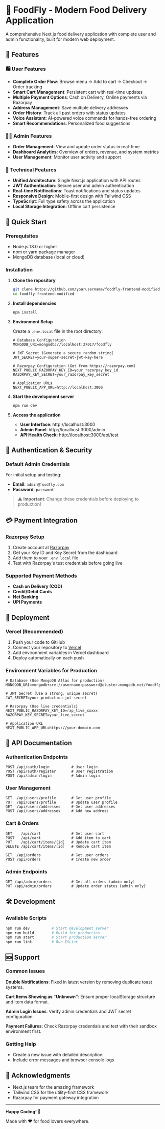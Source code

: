 # 🍕 FoodFly - Modern Food Delivery Application

A comprehensive Next.js food delivery application with complete user and admin functionality, built for modern web deployment.

## 🌟 Features

### 🛍️ User Features
- **Complete Order Flow**: Browse menu → Add to cart → Checkout → Order tracking
- **Smart Cart Management**: Persistent cart with real-time updates
- **Multiple Payment Options**: Cash on Delivery, Online payments via Razorpay
- **Address Management**: Save multiple delivery addresses
- **Order History**: Track all past orders with status updates
- **Voice Assistant**: AI-powered voice commands for hands-free ordering
- **Smart Recommendations**: Personalized food suggestions

### 👨‍💼 Admin Features
- **Order Management**: View and update order status in real-time
- **Dashboard Analytics**: Overview of orders, revenue, and system metrics
- **User Management**: Monitor user activity and support

### 🔧 Technical Features
- **Unified Architecture**: Single Next.js application with API routes
- **JWT Authentication**: Secure user and admin authentication
- **Real-time Notifications**: Toast notifications and status updates
- **Responsive Design**: Mobile-first design with Tailwind CSS
- **TypeScript**: Full type safety across the application
- **Local Storage Integration**: Offline cart persistence

## 🚀 Quick Start

### Prerequisites
- Node.js 18.0 or higher
- npm or yarn package manager
- MongoDB database (local or cloud)

### Installation

1. **Clone the repository**
   ```bash
   git clone https://github.com/yourusername/foodfly-frontend-modified.git
   cd foodfly-frontend-modified
   ```

2. **Install dependencies**
   ```bash
   npm install
   ```

3. **Environment Setup**
   
   Create a `.env.local` file in the root directory:
   ```env
   # Database Configuration
   MONGODB_URI=mongodb://localhost:27017/foodfly
   
   # JWT Secret (Generate a secure random string)
   JWT_SECRET=your-super-secret-jwt-key-here
   
   # Razorpay Configuration (Get from https://razorpay.com)
   NEXT_PUBLIC_RAZORPAY_KEY_ID=your_razorpay_key_id
   RAZORPAY_KEY_SECRET=your_razorpay_key_secret
   
   # Application URLs
   NEXT_PUBLIC_APP_URL=http://localhost:3000
   ```

4. **Start the development server**
   ```bash
   npm run dev
   ```

5. **Access the application**
   - **User Interface**: http://localhost:3000
   - **Admin Panel**: http://localhost:3000/admin
   - **API Health Check**: http://localhost:3000/api/test

## 🔐 Authentication & Security

### Default Admin Credentials
For initial setup and testing:
- **Email**: `admin@foodfly.com`
- **Password**: `password`

> ⚠️ **Important**: Change these credentials before deploying to production!

## 💳 Payment Integration

### Razorpay Setup
1. Create account at [Razorpay](https://razorpay.com)
2. Get your Key ID and Key Secret from the dashboard
3. Add them to your `.env.local` file
4. Test with Razorpay's test credentials before going live

### Supported Payment Methods
- **Cash on Delivery (COD)**
- **Credit/Debit Cards**
- **Net Banking**
- **UPI Payments**

## 🚀 Deployment

### Vercel (Recommended)
1. Push your code to GitHub
2. Connect your repository to [Vercel](https://vercel.com)
3. Add environment variables in Vercel dashboard
4. Deploy automatically on each push

### Environment Variables for Production
```env
# Database (Use MongoDB Atlas for production)
MONGODB_URI=mongodb+srv://username:password@cluster.mongodb.net/foodfly

# JWT Secret (Use a strong, unique secret)
JWT_SECRET=your-production-jwt-secret

# Razorpay (Use live credentials)
NEXT_PUBLIC_RAZORPAY_KEY_ID=rzp_live_xxxxx
RAZORPAY_KEY_SECRET=your_live_secret

# Application URL
NEXT_PUBLIC_APP_URL=https://your-domain.com
```

## 📱 API Documentation

### Authentication Endpoints
```
POST /api/auth/login          # User login
POST /api/auth/register       # User registration
POST /api/admin/login         # Admin login
```

### User Management
```
GET  /api/users/profile       # Get user profile
PUT  /api/users/profile       # Update user profile
GET  /api/users/addresses     # Get user addresses
POST /api/users/addresses     # Add new address
```

### Cart & Orders
```
GET    /api/cart              # Get user cart
POST   /api/cart              # Add item to cart
PUT    /api/cart/items/[id]   # Update cart item
DELETE /api/cart/items/[id]   # Remove cart item

GET  /api/orders              # Get user orders
POST /api/orders              # Create new order
```

### Admin Endpoints
```
GET /api/admin/orders         # Get all orders (admin only)
PUT /api/admin/orders         # Update order status (admin only)
```

## 🛠️ Development

### Available Scripts
```bash
npm run dev          # Start development server
npm run build        # Build for production
npm run start        # Start production server
npm run lint         # Run ESLint
```

## 🆘 Support

### Common Issues

**Double Notifications**: Fixed in latest version by removing duplicate toast systems.

**Cart Items Showing as "Unknown"**: Ensure proper localStorage structure and item data format.

**Admin Login Issues**: Verify admin credentials and JWT secret configuration.

**Payment Failures**: Check Razorpay credentials and test with their sandbox environment first.

### Getting Help
- Create a new issue with detailed description
- Include error messages and browser console logs

## 🙏 Acknowledgments

- Next.js team for the amazing framework
- Tailwind CSS for the utility-first CSS framework
- Razorpay for payment gateway integration

---

**Happy Coding! 🚀**

Made with ❤️ for food lovers everywhere. 